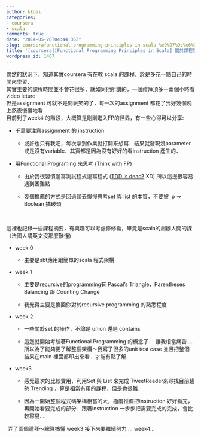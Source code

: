 ```yaml
---
author: kkdai
categories:
- coursera
- scala
comments: true
date: "2014-05-20T04:44:36Z"
slug: courserafunctional-programming-principles-in-scala-%e9%97%9c%e6%96%bc%e8%aa%b2%e7%a8%8b%e5%ad%b8%e7%bf%92%e5%bf%83%e5%be%971
title: '[coursera][Functional Programming Principles in Scala] 關於課程學習心得(1)'
wordpress_id: 1407
---
```


偶然的狀況下，知道其實coursera 有在教 scala 的課程，於是多花一點自己的時間來學習．  
其實主要的課程時間並不會花很多，就如同他所講的，一個禮拜頂多一兩個小時看video leture  
但是assignment 可就不是開玩笑的了，每一次的assignment 都花了我好幾個晚上熬夜慢慢地看  
目前到了week4 的階段，大概算是剛剛進入FP的世界，有一些心得可以分享:






  * 千萬要注意assignment 的 instruction



    * 或許也只有我吧，每次拿到作業就打開來想寫．結果就發現沒parameter或是沒有variable．其實都是因為沒有好好的看instruction 產生的．



  * 用Functional Programing 來思考 (Think with FP)



    * 由於我很習慣邊寫測試程式邊寫程式 ([TDD is dead?](http://wp.xdite.net/?p=2478) XD) 所以這邊很容易遇到困難點


    * 幾個推薦的方式是回過頭去慢慢思考set 與 list 的本質，不要被  p => Boolean 搞破頭





 




這裡也記錄一些課程摘要，有興趣可以考慮修修看，畢竟是scala的創辦人開的課（法國人講英文沒那麼難懂)






  * week 0



    * 主要是sbt應用跟簡單的scala 程式架構



  * week 1 



    * 主要是recursive的programming有 Pascal’s Triangle，Parentheses Balancing 跟 Counting Change


    * 我覺得主要是換回你對於recursive programming 的熟悉程度



  * week 2



    * 一些關於set 的操作，不論是 union 還是 contains 


    * 這邊就開始考驗著Functional Programming 的概念了． 讓我相當痛苦.... 所以為了能夠更了解整個架構～我寫了很多的unit test case 並且把整個結果在main 裡面都印出來看．才能有點了解



  * week3



    * 感覺這次的比較實用，利用Set 與 List 來完成 TweetReader來尋找目前趨勢 Trending ，算是相當有用的課程，但是也很難．


    * 因為一開始整個程式碼架構相當的大，極度推薦把instruction 好好看完，再開始看要完成的部分．跟著instruction 一步步把需要完成的完成，會比較容易....





 弄了兩個禮拜～總算搞懂 week3 接下來要繼續努力 … week4...
